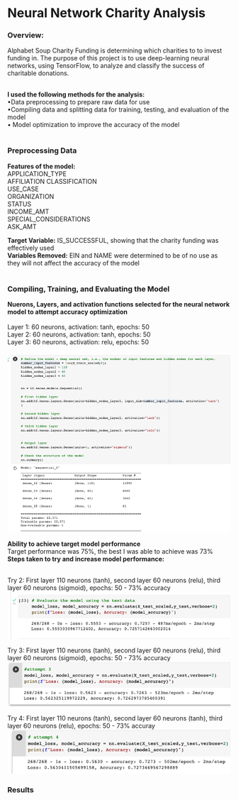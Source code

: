 # Neural Network Charity Analysis

### Overview:
Alphabet Soup Charity Funding is determining which charities to to invest funding in. The purpose of this project is to use deep-learning neural networks, using TensorFlow, to analyze and classify the success of charitable donations.
<br>
<BR>
  
  
<strong>I used the following methods for the analysis:</strong>
<BR>
•Data preprocessing to prepare raw data for use
<BR>
•Compiling data and splitting data for training, testing, and evaluation of the model
<br>
• Model optimization to improve the accuracy of the model
<BR>
<BR>
  
  

### Preprocessing Data
  <strong>Features of the model:</strong>
<BR>
APPLICATION_TYPE<BR> 
AFFILIATION CLASSIFICATION
<BR>USE_CASE
<BR>ORGANIZATION
<BR>STATUS
<BR>INCOME_AMT
<BR>SPECIAL_CONSIDERATIONS
<BR>ASK_AMT
<BR>

<strong>Target Variable:</strong> 
IS_SUCCESSFUL, showing that the charity funding was effectively used 
<BR>
<strong>Variables Removed:</strong> EIN and NAME were determined to be of no use as they will not affect the accuracy of the model
<BR>
<BR>

  
### Compiling, Training, and Evaluating the Model

<strong>Nuerons, Layers, and activation functions selected for the neural network model to attempt accuracy optimization</strong>
<BR>
<BR>
Layer 1: 60 neurons, activation: tanh, epochs: 50
<BR> 
Layer 2: 60 neurons, activation: tanh, epochs: 50
<BR>
Layer 3: 60 neurons, activation: relu, epochs: 50
<BR>
<BR>
<img src="https://github.com/meggrooms/Neural_Network_Charity_Analysis/blob/main/images/neurons_activation.png">
<BR>

<strong>Ability to achieve target model performance</strong>
<BR>
Target performance was 75%, the best I was able to achieve was 73%
<BR>
  <strong>Steps taken to try and increase model performance:</strong>
<BR>
<BR>

Try 2: First layer 110 neurons (tanh), second layer 60 neurons (relu), third layer 60 neurons (sigmoid), epochs: 50 - 73% accuracy
<BR>
<img src="https://github.com/meggrooms/Neural_Network_Charity_Analysis/blob/main/images/attempt_2.png">
<BR>
  
Try 3: First layer 110 neurons (tanh), second layer 60 neurons (relu), third layer 60 neurons (sigmoid), epochs: 50 - 73% accuracy
<BR>
<img src="https://github.com/meggrooms/Neural_Network_Charity_Analysis/blob/main/images/3_attempt.png">
<BR>
  
  
Try 4: First layer 110 neurons (tanh), second layer 60 neurons (tanh), third layer 60 neurons (relu), epochs: 50 - 73% accuray
<BR>
<img src="https://github.com/meggrooms/Neural_Network_Charity_Analysis/blob/main/images/4_attempt.png">
<BR>
### Results
<BR>
